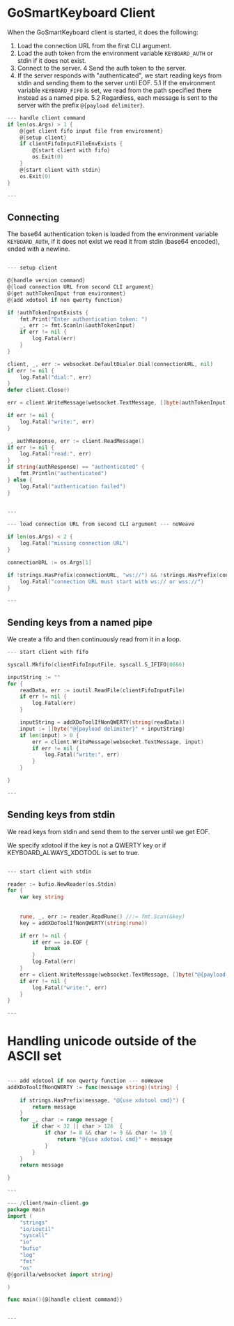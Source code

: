 # GoSmartKeyboard Client

When the GoSmartKeyboard client is started, it does the following:

1. Load the connection URL from the first CLI argument.
2. Load the auth token from the environment variable `KEYBOARD_AUTH` or stdin if it does not exist.
3. Connect to the server.
4 Send the auth token to the server.
5. If the server responds with "authenticated", we start reading keys from stdin and sending them to the server until EOF.
    5.1 If the environment variable `KEYBOARD_FIFO` is set, we read from the path specified there instead as a named pipe.
    5.2 Regardless, each message is sent to the server with the prefix `@{payload delimiter}`.

``` go
--- handle client command
if len(os.Args) > 1 {
    @{get client fifo input file from environment} 
    @{setup client}
    if clientFifoInputFileEnvExists {
        @{start client with fifo}
        os.Exit(0)
    }
    @{start client with stdin}
    os.Exit(0)
}

---
```


## Connecting

The base64 authentication token is loaded from the environment variable `KEYBOARD_AUTH`, if it does not exist we read it from stdin (base64 encoded), ended with a newline.

``` go

--- setup client

@{handle version command}
@{load connection URL from second CLI argument}
@{get authTokenInput from environment}
@{add xdotool if non qwerty function}

if !authTokenInputExists {
    fmt.Print("Enter authentication token: ")
    _, err := fmt.Scanln(&authTokenInput)
    if err != nil {
        log.Fatal(err)
    }
}

client, _, err := websocket.DefaultDialer.Dial(connectionURL, nil)
if err != nil {
    log.Fatal("dial:", err)
}
defer client.Close()

err = client.WriteMessage(websocket.TextMessage, []byte(authTokenInput))

if err != nil {
    log.Fatal("write:", err)
}

_, authResponse, err := client.ReadMessage()
if err != nil {
    log.Fatal("read:", err)
}
if string(authResponse) == "authenticated" {
    fmt.Println("authenticated")
} else {
    log.Fatal("authentication failed")
}


---

--- load connection URL from second CLI argument --- noWeave

if len(os.Args) < 2 {
    log.Fatal("missing connection URL")
}

connectionURL := os.Args[1]

if !strings.HasPrefix(connectionURL, "ws://") && !strings.HasPrefix(connectionURL, "wss://") {
    log.Fatal("connection URL must start with ws:// or wss://")
}

---

```

## Sending keys from a named pipe


We create a fifo and then continuously read from it in a loop.

``` go
--- start client with fifo

syscall.Mkfifo(clientFifoInputFile, syscall.S_IFIFO|0666)

inputString := ""
for {
    readData, err := ioutil.ReadFile(clientFifoInputFile)
    if err != nil {
        log.Fatal(err)
    }

    inputString = addXDoToolIfNonQWERTY(string(readData))
    input := []byte("@{payload delimiter}" + inputString)
    if len(input) > 0 {
        err = client.WriteMessage(websocket.TextMessage, input)
        if err != nil {
            log.Fatal("write:", err)
        }
    }

}

---
```


## Sending keys from stdin


We read keys from stdin and send them to the server until we get EOF.

We specify xdotool if the key is not a QWERTY key or if KEYBOARD_ALWAYS_XDOTOOL is set to true.


``` go

--- start client with stdin

reader := bufio.NewReader(os.Stdin)
for {
    var key string
    
    
    rune, _, err := reader.ReadRune() //:= fmt.Scan(&key)
    key = addXDoToolIfNonQWERTY(string(rune))

    if err != nil {
        if err == io.EOF {
            break
        }
        log.Fatal(err)
    }
    err = client.WriteMessage(websocket.TextMessage, []byte("@{payload delimiter}" + key))
    if err != nil {
        log.Fatal("write:", err)
    }
}

---

```

# Handling unicode outside of the ASCII set

``` go

--- add xdotool if non qwerty function --- noWeave
addXDoToolIfNonQWERTY := func(message string)(string) {
    
    if strings.HasPrefix(message, "@{use xdotool cmd}") {
        return message
    }
    for _, char := range message {
        if char < 32 || char > 126  {
            if char != 8 && char != 9 && char != 10 {
                return "@{use xdotool cmd}" + message
            }
        }
    }
    return message

}

---
```


``` go
--- /client/main-client.go
package main
import (
    "strings"
    "io/ioutil"
    "syscall"
    "io"
    "bufio"
    "log"
    "fmt"
    "os"
@{gorilla/websocket import string}

)

func main(){@{handle client command}}


---
```
